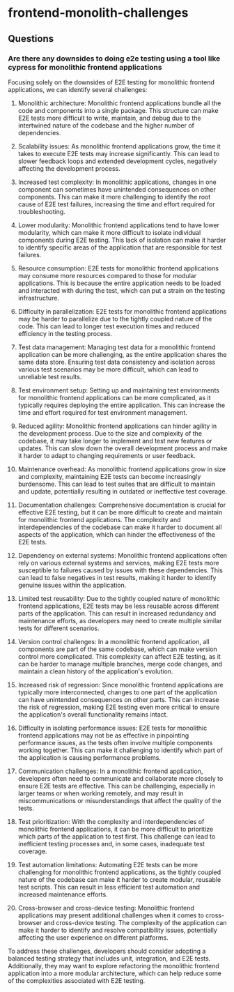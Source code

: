 # frontend-monolith-challenges

## Questions

### Are there any downsides to doing e2e testing using a tool like cypress for monolithic frontend applications
Focusing solely on the downsides of E2E testing for monolithic frontend applications, we can identify several challenges:

1. Monolithic architecture: Monolithic frontend applications bundle all the code and components into a single package. This structure can make E2E tests more difficult to write, maintain, and debug due to the intertwined nature of the codebase and the higher number of dependencies.

2. Scalability issues: As monolithic frontend applications grow, the time it takes to execute E2E tests may increase significantly. This can lead to slower feedback loops and extended development cycles, negatively affecting the development process.

3. Increased test complexity: In monolithic applications, changes in one component can sometimes have unintended consequences on other components. This can make it more challenging to identify the root cause of E2E test failures, increasing the time and effort required for troubleshooting.

4. Lower modularity: Monolithic frontend applications tend to have lower modularity, which can make it more difficult to isolate individual components during E2E testing. This lack of isolation can make it harder to identify specific areas of the application that are responsible for test failures.

5. Resource consumption: E2E tests for monolithic frontend applications may consume more resources compared to those for modular applications. This is because the entire application needs to be loaded and interacted with during the test, which can put a strain on the testing infrastructure.

6. Difficulty in parallelization: E2E tests for monolithic frontend applications may be harder to parallelize due to the tightly coupled nature of the code. This can lead to longer test execution times and reduced efficiency in the testing process.

7. Test data management: Managing test data for a monolithic frontend application can be more challenging, as the entire application shares the same data store. Ensuring test data consistency and isolation across various test scenarios may be more difficult, which can lead to unreliable test results.

8. Test environment setup: Setting up and maintaining test environments for monolithic frontend applications can be more complicated, as it typically requires deploying the entire application. This can increase the time and effort required for test environment management.

9. Reduced agility: Monolithic frontend applications can hinder agility in the development process. Due to the size and complexity of the codebase, it may take longer to implement and test new features or updates. This can slow down the overall development process and make it harder to adapt to changing requirements or user feedback.

10. Maintenance overhead: As monolithic frontend applications grow in size and complexity, maintaining E2E tests can become increasingly burdensome. This can lead to test suites that are difficult to maintain and update, potentially resulting in outdated or ineffective test coverage.

11. Documentation challenges: Comprehensive documentation is crucial for effective E2E testing, but it can be more difficult to create and maintain for monolithic frontend applications. The complexity and interdependencies of the codebase can make it harder to document all aspects of the application, which can hinder the effectiveness of the E2E tests.

12. Dependency on external systems: Monolithic frontend applications often rely on various external systems and services, making E2E tests more susceptible to failures caused by issues with these dependencies. This can lead to false negatives in test results, making it harder to identify genuine issues within the application.

13. Limited test reusability: Due to the tightly coupled nature of monolithic frontend applications, E2E tests may be less reusable across different parts of the application. This can result in increased redundancy and maintenance efforts, as developers may need to create multiple similar tests for different scenarios.

14. Version control challenges: In a monolithic frontend application, all components are part of the same codebase, which can make version control more complicated. This complexity can affect E2E testing, as it can be harder to manage multiple branches, merge code changes, and maintain a clean history of the application's evolution.

15. Increased risk of regression: Since monolithic frontend applications are typically more interconnected, changes to one part of the application can have unintended consequences on other parts. This can increase the risk of regression, making E2E testing even more critical to ensure the application's overall functionality remains intact.

16. Difficulty in isolating performance issues: E2E tests for monolithic frontend applications may not be as effective in pinpointing performance issues, as the tests often involve multiple components working together. This can make it challenging to identify which part of the application is causing performance problems.

17. Communication challenges: In a monolithic frontend application, developers often need to communicate and collaborate more closely to ensure E2E tests are effective. This can be challenging, especially in larger teams or when working remotely, and may result in miscommunications or misunderstandings that affect the quality of the tests.

18. Test prioritization: With the complexity and interdependencies of monolithic frontend applications, it can be more difficult to prioritize which parts of the application to test first. This challenge can lead to inefficient testing processes and, in some cases, inadequate test coverage.

19. Test automation limitations: Automating E2E tests can be more challenging for monolithic frontend applications, as the tightly coupled nature of the codebase can make it harder to create modular, reusable test scripts. This can result in less efficient test automation and increased maintenance efforts.

20. Cross-browser and cross-device testing: Monolithic frontend applications may present additional challenges when it comes to cross-browser and cross-device testing. The complexity of the application can make it harder to identify and resolve compatibility issues, potentially affecting the user experience on different platforms.

To address these challenges, developers should consider adopting a balanced testing strategy that includes unit, integration, and E2E tests. Additionally, they may want to explore refactoring the monolithic frontend application into a more modular architecture, which can help reduce some of the complexities associated with E2E testing.
